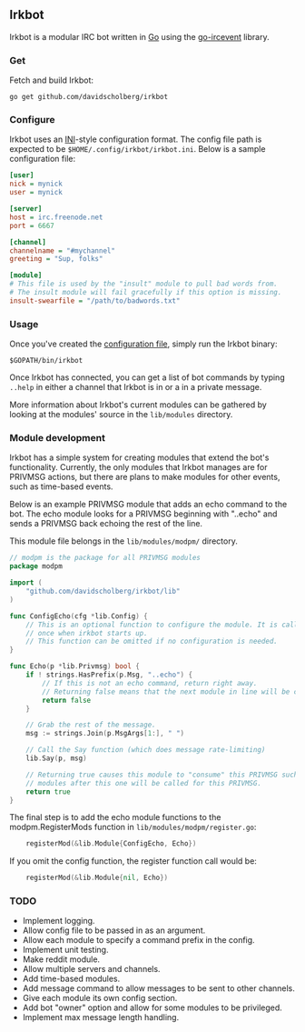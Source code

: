 ## Irkbot

Irkbot is a modular IRC bot written in [Go](https://golang.org/) using the [go-ircevent](https://github.com/thoj/go-ircevent) library.

### Get

Fetch and build Irkbot:

```
go get github.com/davidscholberg/irkbot
```

### Configure

Irkbot uses an [INI](https://en.wikipedia.org/wiki/INI_file)-style configuration format. The config file path is expected to be `$HOME/.config/irkbot/irkbot.ini`. Below is a sample configuration file:

```ini
[user]
nick = mynick
user = mynick

[server]
host = irc.freenode.net
port = 6667

[channel]
channelname = "#mychannel"
greeting = "Sup, folks"

[module]
# This file is used by the "insult" module to pull bad words from.
# The insult module will fail gracefully if this option is missing.
insult-swearfile = "/path/to/badwords.txt"
```

### Usage

Once you've created the [configuration file](#configure), simply run the Irkbot binary:

```
$GOPATH/bin/irkbot
```

Once Irkbot has connected, you can get a list of bot commands by typing `..help` in either a channel that Irkbot is in or a in a private message.

More information about Irkbot's current modules can be gathered by looking at the modules' source in the `lib/modules` directory.

### Module development

Irkbot has a simple system for creating modules that extend the bot's functionality. Currently, the only modules that Irkbot manages are for PRIVMSG actions, but there are plans to make modules for other events, such as time-based events.

Below is an example PRIVMSG module that adds an echo command to the bot. The echo module looks for a PRIVMSG beginning with "..echo" and sends a PRIVMSG back echoing the rest of the line.

This module file belongs in the `lib/modules/modpm/` directory.

```go
// modpm is the package for all PRIVMSG modules
package modpm

import (
	"github.com/davidscholberg/irkbot/lib"
)

func ConfigEcho(cfg *lib.Config) {
	// This is an optional function to configure the module. It is called only
	// once when irkbot starts up.
	// This function can be omitted if no configuration is needed.
}

func Echo(p *lib.Privmsg) bool {
	if ! strings.HasPrefix(p.Msg, "..echo") {
		// If this is not an echo command, return right away.
		// Returning false means that the next module in line will be called.
		return false
	}

	// Grab the rest of the message.
	msg := strings.Join(p.MsgArgs[1:], " ")

	// Call the Say function (which does message rate-limiting)
	lib.Say(p, msg)

	// Returning true causes this module to "consume" this PRIVMSG such that no
	// modules after this one will be called for this PRIVMSG.
	return true
}
```

The final step is to add the echo module functions to the modpm.RegisterMods function in `lib/modules/modpm/register.go`:

```go
	registerMod(&lib.Module{ConfigEcho, Echo})
```

If you omit the config function, the register function call would be:

```go
	registerMod(&lib.Module{nil, Echo})
```

### TODO

* Implement logging.
* Allow config file to be passed in as an argument.
* Allow each module to specify a command prefix in the config.
* Implement unit testing.
* Make reddit module.
* Allow multiple servers and channels.
* Add time-based modules.
* Add message command to allow messages to be sent to other channels.
* Give each module its own config section.
* Add bot "owner" option and allow  for some modules to be privileged.
* Implement max message length handling.
